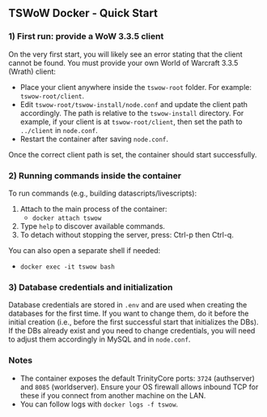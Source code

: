 ## TSWoW Docker - Quick Start

### 1) First run: provide a WoW 3.3.5 client
On the very first start, you will likely see an error stating that the client cannot be found. You must provide your own World of Warcraft 3.3.5 (Wrath) client:

- Place your client anywhere inside the `tswow-root` folder. For example: `tswow-root/client`.
- Edit `tswow-root/tswow-install/node.conf` and update the client path accordingly. The path is relative to the `tswow-install` directory. For example, if your client is at `tswow-root/client`, then set the path to `../client` in `node.conf`.
- Restart the container after saving `node.conf`.

Once the correct client path is set, the container should start successfully.

### 2) Running commands inside the container
To run commands (e.g., building datascripts/livescripts):

1. Attach to the main process of the container:
   - `docker attach tswow`
2. Type `help` to discover available commands.
3. To detach without stopping the server, press: Ctrl-p then Ctrl-q.

You can also open a separate shell if needed:
- `docker exec -it tswow bash`

### 3) Database credentials and initialization
Database credentials are stored in `.env` and are used when creating the databases for the first time. If you want to change them, do it before the initial creation (i.e., before the first successful start that initializes the DBs). If the DBs already exist and you need to change credentials, you will need to adjust them accordingly in MySQL and in `node.conf`.

### Notes
- The container exposes the default TrinityCore ports: `3724` (authserver) and `8085` (worldserver). Ensure your OS firewall allows inbound TCP for these if you connect from another machine on the LAN.
- You can follow logs with `docker logs -f tswow`.

